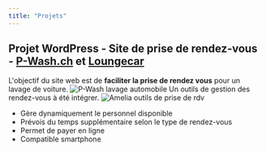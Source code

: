 ```yaml
---
title: "Projets"
---
```

## Projet WordPress - Site de prise de rendez-vous - [P-Wash.ch](https://P-wash.ch) et [Loungecar](https://loungecar.ch)
L'objectif du site web est de **faciliter la prise de rendez vous** pour un lavage de voiture. 
![P-Wash lavage automobile](/image.png)
Un outils de gestion des rendez-vous à été intégrer.
![Amelia outils de prise de rdv](/amelia.png)
- Gère dynamiquement le personnel disponible
- Prévois du temps supplémentaire selon le type de rendez-vous
- Permet de payer en ligne
- Compatible smartphone

